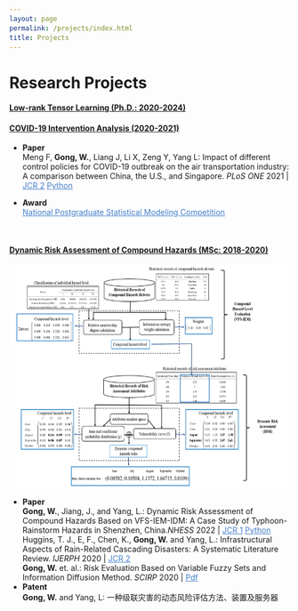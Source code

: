 ```yaml
---
layout: page
permalink: /projects/index.html
title: Projects
---
```


# Research Projects

#### [Low-rank Tensor Learning (Ph.D.: 2020-2024)](https://github.com/GongWenwuu/LRTL_Methods_Applications.git)


#### [COVID-19 Intervention Analysis (2020-2021)](https://GongWenwuu.github.io/mypaper/modeling/PLOS-ONE_2021.pdf)
 - <strong>Paper</strong>
		<br> Meng F, <strong>Gong, W.</strong>, Liang J, Li X, Zeng Y, Yang L: Impact of different control policies for COVID-19 outbreak on the air transportation industry: A comparison between China, the U.S., and Singapore.
		<em>PLoS ONE</em> 2021 | <a style="color: #447ec9" href="https://pubmed.ncbi.nlm.nih.gov/33724996/">JCR 2</a>
		<a style="color: #447ec9" href="https://github.com/GongWenwuu/SARIMA-COVID-19">Python</a>
  
 - <strong>Award</strong>
		<br> <a style="color: #447ec9" href="https://stat-ds.sustech.edu.cn/News/146.html">National Postgraduate Statistical Modeling Competition</a>
<br>

#### [Dynamic Risk Assessment of Compound Hazards (MSc: 2018-2020)](https://GongWenwuu.github.io/mypaper/modeling/NHESS_2022.pdf)

<center>
<img src="/images/VFSIDM.png" class="floatpic" width="560" height="400">
</center>

- <strong>Paper</strong>
		<br> <strong>Gong, W.</strong>, Jiang, J., and Yang, L.: Dynamic Risk Assessment of Compound Hazards Based on VFS-IEM-IDM: A Case Study of Typhoon-Rainstorm Hazards in Shenzhen, China.<em>NHESS</em> 2022 | <a style="color: #447ec9" href="https://doi.org/10.5194/nhess-22-3271-2022">JCR 1</a>
		<a style="color: #447ec9" href="https://github.com/GongWenwuu/VFS-IEM-IDM">Python</a>
		<br> Huggins, T. J., E, F., Chen, K., <strong>Gong, W.</strong> and Yang, L.: Infrastructural Aspects of Rain-Related Cascading Disasters: A Systematic Literature Review. <em>IJERPH</em> 2020 | <a style="color: #447ec9" href="https://pubmed.ncbi.nlm.nih.gov/32709109/">JCR 2</a>
		<br> <strong>Gong, W.</strong> et. al.: Risk Evaluation Based on Variable Fuzzy Sets and Information Diffusion Method.
		<em> SCIRP</em> 2020 | <a style="color: #447ec9" href="https://www.scirp.org/journal/paperinformation.aspx?paperid=100204/">Pdf</a>
 - <strong>Patent</strong>
		<br> <strong>Gong, W.</strong> and Yang, L: 一种级联灾害的动态风险评估方法、装置及服务器
<br>
